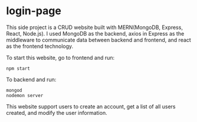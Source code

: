 # login-page

This side project is a CRUD website built with MERN(MongoDB, Express, React, Node.js). 
I used MongoDB as the backend, axios in Express as the middleware to communicate data between backend and frontend, 
and react as the frontend technology.

To start this website, go to frontend and run:
```
npm start
```
To backend and run:
```
mongod
nodemon server
```

This website support users to create an account, get a list of all users created, and modify the user information. 
